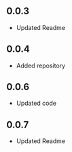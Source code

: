 ## 0.0.3

* Updated Readme

## 0.0.4

* Added repository

## 0.0.6

* Updated code

## 0.0.7

* Updated Readme
